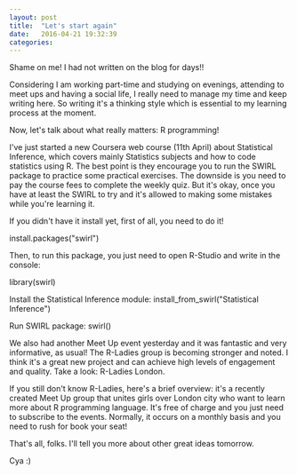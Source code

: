 ```yaml
---
layout: post
title:  "Let's start again"
date:   2016-04-21 19:32:39
categories: 
---
```


Shame on me!
I had not written on the blog for days!!

Considering I am working part-time and studying on evenings, attending to meet ups and having a social life, I really need to manage my time and keep writing here. So writing it's a thinking style which is essential to my learning process at the moment.

Now, let's talk about what really matters: R programming!

I've just started a new Coursera web course (11th April) about Statistical Inference, which covers mainly Statistics subjects and how to code statistics using R. The best point is they encourage you to run the SWIRL package to practice some practical exercises. The downside is you need to pay the course fees to complete the weekly quiz. But it's okay, once you have at least the SWIRL to try and it's allowed to making some mistakes while you're learning it.



If you didn't have it install yet, first of all, you need to do it!

install.packages("swirl")

Then, to run this package, you just need to open R-Studio and write in the console:

library(swirl)

Install the Statistical Inference module:
install_from_swirl("Statistical Inference")

Run SWIRL package:
swirl()

We also had another Meet Up event yesterday and it was fantastic and very informative, as usual!
The R-Ladies group is becoming stronger and noted. I think it's a great new project and can achieve high levels of engagement and quality. Take a look: R-Ladies London.



If you still don't know R-Ladies, here's a brief overview: it's a recently created Meet Up group that unites girls over London city who want to learn more about R programming language. It's free of charge and you just need to subscribe to the events. Normally, it occurs on a monthly basis and you need to rush for book your seat!

That's all, folks.
I'll tell you more about other great ideas tomorrow.

Cya :)



